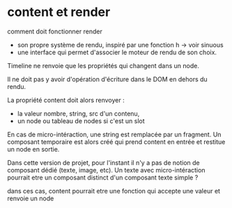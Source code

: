 # content et render

comment doit fonctionner render

- son propre système de rendu, inspiré par une fonction h -> voir sinuous
- une interface qui permet d'associer le moteur de rendu de son choix.

Timeline ne renvoie que les propriétés qui changent dans un node.

Il ne doit pas y avoir d'opération d'écriture dans le DOM en dehors du rendu.

La propriété content doit alors renvoyer :

- la valeur nombre, string, src d'un contenu,
- un node ou tableau de nodes si c'est un slot

En cas de micro-intéraction, une string est remplacée par un fragment.
Un composant temporaire est alors créé qui prend content en entrée et restitue un node en sortie.

Dans cette version de projet, pour l'instant il n'y a pas de notion de composant dédié (texte, image, etc).
Un texte avec micro-intéraction pourrait etre un composant distinct d'un composant texte simple ?

dans ces cas, content pourrait etre une fonction qui accepte une valeur et renvoie un node
